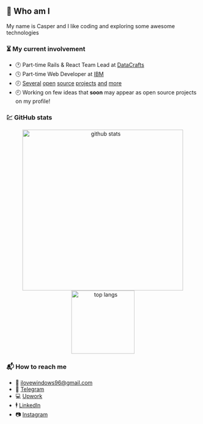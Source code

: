 ## :ghost: Who am I

My name is Casper and I like coding and exploring some awesome technologies

### :hourglass_flowing_sand: My current involvement

- :clock1: Part-time Rails & React Team Lead at [DataCrafts](https://www.datacrafts.io/)
- :clock4: Part-time Web Developer at [IBM](https://www.ibm.com/)
- :clock7: [Several](https://github.com/cxspxr/twoeyes) [open](https://github.com/datacrafts-io/gatsby-opinionated-starter) [source](https://github.com/cxspxr/vue-cli-plugin-coffee) [projects](https://github.com/cxspxr/secure-publish) [and](https://github.com/datacrafts-io/update-notifier-webpack) [more](https://github.com/datacrafts-io/eslint-config-airbnb-base-typescript-prettier)
- :clock9: Working on few ideas that **soon** may appear as open source projects on my profile!

### :chart: GitHub stats

<p align="center"> 
   <img src="https://github-readme-stats.vercel.app/api?username=cxspxr&show_icons=true&count_private=true&theme=vue" alt="github stats" width="420"/> 
   <img src="https://github-readme-stats.vercel.app/api/top-langs/?username=cxspxr&exclude_repo=mo,saleor&theme=vue&layout=compact&langs_count=10" alt="top langs" height="165" />
</p>

### :mailbox_with_mail: How to reach me
- :email: ilovewindows96@gmail.com
- :speech_balloon: [Telegram](https://t.me/cxspxr)
- :computer: [Upwork](https://upwork.com/fl/yaroslavcasper)
- :business_suit_levitating: [LinkedIn](https://www.linkedin.com/in/yaroslav-kasperovych-b1bb831b0/)
- :camera: [Instagram](https://instagram.com/meacasper)
